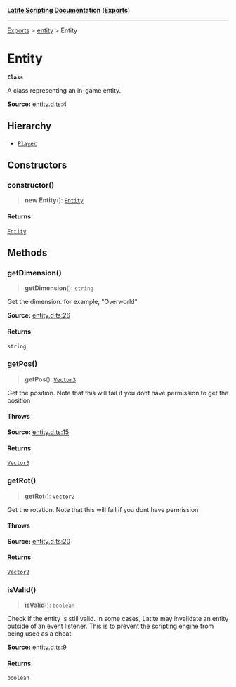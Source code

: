 [**Latite Scripting Documentation**](../../README.md) ([**Exports**](../../exports.md))

---

[Exports](../../exports.md) > [entity](../index.md) > Entity

# Entity

**`Class`**

A class representing an in-game entity.

**Source:** [entity.d.ts:4](https://github.com/LatiteScripting/latitescripting.github.io/blob/b8f7d69/definitions/entity.d.ts#L4)

## Hierarchy

- [`Player`](class.Player.md)

## Constructors

### constructor()

> **new Entity**(): [`Entity`](class.Entity.md)

#### Returns

[`Entity`](class.Entity.md)

## Methods

### getDimension()

> **getDimension**(): `string`

Get the dimension.
for example, "Overworld"

**Source:** [entity.d.ts:26](https://github.com/LatiteScripting/latitescripting.github.io/blob/b8f7d69/definitions/entity.d.ts#L26)

#### Returns

`string`

### getPos()

> **getPos**(): [`Vector3`](../../module.graphics/classes/class.Vector3.md)

Get the position. Note that this will fail if you dont have permission to get the position

#### Throws

**Source:** [entity.d.ts:15](https://github.com/LatiteScripting/latitescripting.github.io/blob/b8f7d69/definitions/entity.d.ts#L15)

#### Returns

[`Vector3`](../../module.graphics/classes/class.Vector3.md)

### getRot()

> **getRot**(): [`Vector2`](../../module.graphics/classes/class.Vector2.md)

Get the rotation. Note that this will fail if you dont have permission

#### Throws

**Source:** [entity.d.ts:20](https://github.com/LatiteScripting/latitescripting.github.io/blob/b8f7d69/definitions/entity.d.ts#L20)

#### Returns

[`Vector2`](../../module.graphics/classes/class.Vector2.md)

### isValid()

> **isValid**(): `boolean`

Check if the entity is still valid. In some cases, Latite may invalidate an entity outside of an
event listener. This is to prevent the scripting engine from being used as a cheat.

**Source:** [entity.d.ts:9](https://github.com/LatiteScripting/latitescripting.github.io/blob/b8f7d69/definitions/entity.d.ts#L9)

#### Returns

`boolean`
